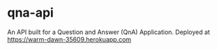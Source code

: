 # qna-api
An API built for a Question and Answer (QnA) Application.
Deployed at https://warm-dawn-35609.herokuapp.com
